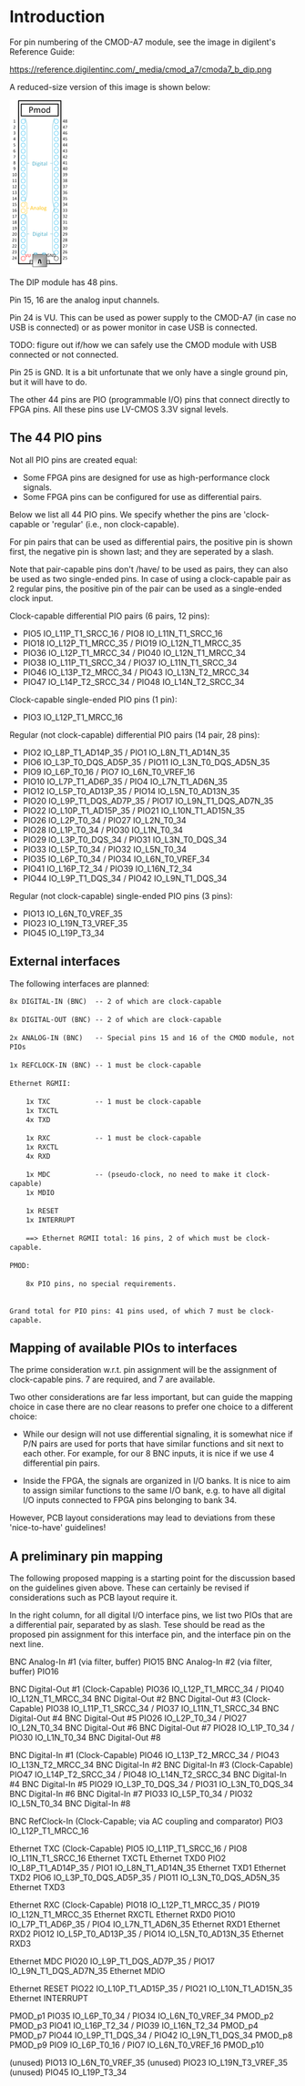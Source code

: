 
Introduction
============

For pin numbering of the CMOD-A7 module, see the image in digilent's Reference Guide:

https://reference.digilentinc.com/_media/cmod_a7/cmoda7_b_dip.png

A reduced-size version of this image is shown below:

![CMOD A7 pinout](cmoda7_b_dip_25pct.png)

The DIP module has 48 pins.

Pin 15, 16 are the analog input channels.

Pin 24 is VU. This can be used as power supply to the CMOD-A7 (in case no USB is connected) or as
power monitor in case USB is connected.

  TODO: figure out if/how we can safely use the CMOD module with USB connected or not connected.

Pin 25 is GND. It is a bit unfortunate that we only have a single ground pin, but it will have to do.

The other 44 pins are PIO (programmable I/O) pins that connect directly to FPGA pins.
All these pins use LV-CMOS 3.3V signal levels.

The 44 PIO pins
---------------

Not all PIO pins are created equal:

  * Some FPGA pins are designed for use as high-performance clock signals.
  * Some FPGA pins can be configured for use as differential pairs.

Below we list all 44 PIO pins. We specify whether the pins are 'clock-capable or 'regular' (i.e., non clock-capable).

For pin pairs that can be used as differential pairs, the positive pin is shown first, the negative pin is shown last; and they
are seperated by a slash.

Note that pair-capable pins don't /have/ to be used as pairs, they can also be used as two single-ended pins.
In case of using a clock-capable pair as 2 regular pins, the positive pin of the pair can be used as a single-ended clock input.

Clock-capable differential PIO pairs (6 pairs, 12 pins):

  * PIO5       IO_L11P_T1_SRCC_16    /  PIO8       IO_L11N_T1_SRCC_16
  * PIO18      IO_L12P_T1_MRCC_35    /  PIO19      IO_L12N_T1_MRCC_35
  * PIO36      IO_L12P_T1_MRCC_34    /  PIO40      IO_L12N_T1_MRCC_34
  * PIO38      IO_L11P_T1_SRCC_34    /  PIO37      IO_L11N_T1_SRCC_34
  * PIO46      IO_L13P_T2_MRCC_34    /  PIO43      IO_L13N_T2_MRCC_34
  * PIO47      IO_L14P_T2_SRCC_34    /  PIO48      IO_L14N_T2_SRCC_34

Clock-capable single-ended PIO pins (1 pin):

  * PIO3       IO_L12P_T1_MRCC_16

Regular (not clock-capable) differential PIO pairs (14 pair, 28 pins):

  * PIO2       IO_L8P_T1_AD14P_35    /  PIO1       IO_L8N_T1_AD14N_35
  * PIO6       IO_L3P_T0_DQS_AD5P_35 /  PIO11      IO_L3N_T0_DQS_AD5N_35
  * PIO9       IO_L6P_T0_16          /  PIO7       IO_L6N_T0_VREF_16
  * PIO10      IO_L7P_T1_AD6P_35     /  PIO4       IO_L7N_T1_AD6N_35
  * PIO12      IO_L5P_T0_AD13P_35    /  PIO14      IO_L5N_T0_AD13N_35
  * PIO20      IO_L9P_T1_DQS_AD7P_35 /  PIO17      IO_L9N_T1_DQS_AD7N_35
  * PIO22      IO_L10P_T1_AD15P_35   /  PIO21      IO_L10N_T1_AD15N_35
  * PIO26      IO_L2P_T0_34          /  PIO27      IO_L2N_T0_34
  * PIO28      IO_L1P_T0_34          /  PIO30      IO_L1N_T0_34
  * PIO29      IO_L3P_T0_DQS_34      /  PIO31      IO_L3N_T0_DQS_34
  * PIO33      IO_L5P_T0_34          /  PIO32      IO_L5N_T0_34
  * PIO35      IO_L6P_T0_34          /  PIO34      IO_L6N_T0_VREF_34
  * PIO41      IO_L16P_T2_34         /  PIO39      IO_L16N_T2_34
  * PIO44      IO_L9P_T1_DQS_34      /  PIO42      IO_L9N_T1_DQS_34

Regular (not clock-capable) single-ended PIO pins (3 pins):

  * PIO13      IO_L6N_T0_VREF_35
  * PIO23      IO_L19N_T3_VREF_35
  * PIO45      IO_L19P_T3_34


External interfaces
-------------------

The following interfaces are planned:

    8x DIGITAL-IN (BNC)  -- 2 of which are clock-capable

    8x DIGITAL-OUT (BNC) -- 2 of which are clock-capable

    2x ANALOG-IN (BNC)   -- Special pins 15 and 16 of the CMOD module, not PIOs

    1x REFCLOCK-IN (BNC) -- 1 must be clock-capable

    Ethernet RGMII:

        1x TXC           -- 1 must be clock-capable
        1x TXCTL
        4x TXD

        1x RXC           -- 1 must be clock-capable
        1x RXCTL
        4x RXD

        1x MDC           -- (pseudo-clock, no need to make it clock-capable)
        1x MDIO

        1x RESET
        1x INTERRUPT

        ==> Ethernet RGMII total: 16 pins, 2 of which must be clock-capable.

    PMOD:

        8x PIO pins, no special requirements.


    Grand total for PIO pins: 41 pins used, of which 7 must be clock-capable.

Mapping of available PIOs to interfaces
---------------------------------------

The prime consideration w.r.t. pin assignment will be the assignment of clock-capable pins. 7 are required, and 7 are available.

Two other considerations are far less important, but can guide the mapping choice in case there are no clear reasons to prefer
one choice to a different choice:

* While our design will not use differential signaling, it is somewhat nice if P/N pairs are used for ports that have similar
  functions and sit next to each other. For example, for our 8 BNC inputs, it is nice if we use 4 differential pin pairs.

* Inside the FPGA, the signals are organized in I/O banks. It is nice to aim to assign similar functions to the same I/O bank,
  e.g. to have all digital I/O inputs connected to FPGA pins belonging to bank 34.

However, PCB layout considerations may lead to deviations from these 'nice-to-have' guidelines!

A preliminary pin mapping
-------------------------

The following proposed mapping is a starting point for the discussion based on the guidelines given above.
These can certainly be revised if considerations such as PCB layout require it.

In the right column, for all digital I/O interface pins, we list two PIOs that are a differential pair, separated by as slash.
Tese should be read as the proposed pin assignment for this interface pin, and the interface pin on the next line.

  BNC Analog-In #1 (via filter, buffer)                                    PIO15
  BNC Analog-In #2 (via filter, buffer)                                    PIO16

  BNC Digital-Out #1 (Clock-Capable)                                       PIO36      IO_L12P_T1_MRCC_34    /  PIO40      IO_L12N_T1_MRCC_34
  BNC Digital-Out #2
  BNC Digital-Out #3 (Clock-Capable)                                       PIO38      IO_L11P_T1_SRCC_34    /  PIO37      IO_L11N_T1_SRCC_34
  BNC Digital-Out #4
  BNC Digital-Out #5                                                       PIO26      IO_L2P_T0_34          /  PIO27      IO_L2N_T0_34
  BNC Digital-Out #6
  BNC Digital-Out #7                                                       PIO28      IO_L1P_T0_34          /  PIO30      IO_L1N_T0_34
  BNC Digital-Out #8

  BNC Digital-In #1 (Clock-Capable)                                        PIO46      IO_L13P_T2_MRCC_34    /  PIO43      IO_L13N_T2_MRCC_34
  BNC Digital-In #2
  BNC Digital-In #3 (Clock-Capable)                                        PIO47      IO_L14P_T2_SRCC_34    /  PIO48      IO_L14N_T2_SRCC_34
  BNC Digital-In #4
  BNC Digital-In #5                                                        PIO29      IO_L3P_T0_DQS_34      /  PIO31      IO_L3N_T0_DQS_34
  BNC Digital-In #6
  BNC Digital-In #7                                                        PIO33      IO_L5P_T0_34          /  PIO32      IO_L5N_T0_34
  BNC Digital-In #8

  BNC RefClock-In   (Clock-Capable; via AC coupling and comparator)        PIO3       IO_L12P_T1_MRCC_16

  Ethernet TXC      (Clock-Capable)                                        PIO5       IO_L11P_T1_SRCC_16    /  PIO8       IO_L11N_T1_SRCC_16
  Ethernet TXCTL
  Ethernet TXD0                                                            PIO2       IO_L8P_T1_AD14P_35    /  PIO1       IO_L8N_T1_AD14N_35
  Ethernet TXD1
  Ethernet TXD2                                                            PIO6       IO_L3P_T0_DQS_AD5P_35 /  PIO11      IO_L3N_T0_DQS_AD5N_35
  Ethernet TXD3

  Ethernet RXC      (Clock-Capable)                                        PIO18      IO_L12P_T1_MRCC_35    /  PIO19      IO_L12N_T1_MRCC_35
  Ethernet RXCTL
  Ethernet RXD0                                                            PIO10      IO_L7P_T1_AD6P_35     /  PIO4       IO_L7N_T1_AD6N_35
  Ethernet RXD1
  Ethernet RXD2                                                            PIO12      IO_L5P_T0_AD13P_35    /  PIO14      IO_L5N_T0_AD13N_35
  Ethernet RXD3

  Ethernet MDC                                                             PIO20      IO_L9P_T1_DQS_AD7P_35 /  PIO17      IO_L9N_T1_DQS_AD7N_35
  Ethernet MDIO

  Ethernet RESET                                                           PIO22      IO_L10P_T1_AD15P_35   /  PIO21      IO_L10N_T1_AD15N_35
  Ethernet INTERRUPT

  PMOD_p1                                                                  PIO35      IO_L6P_T0_34          /  PIO34      IO_L6N_T0_VREF_34
  PMOD_p2
  PMOD_p3                                                                  PIO41      IO_L16P_T2_34         /  PIO39      IO_L16N_T2_34
  PMOD_p4
  PMOD_p7                                                                  PIO44      IO_L9P_T1_DQS_34      /  PIO42      IO_L9N_T1_DQS_34
  PMOD_p8
  PMOD_p9                                                                  PIO9       IO_L6P_T0_16          /  PIO7       IO_L6N_T0_VREF_16
  PMOD_p10

  (unused)                                                                 PIO13      IO_L6N_T0_VREF_35
  (unused)                                                                 PIO23      IO_L19N_T3_VREF_35
  (unused)                                                                 PIO45      IO_L19P_T3_34
